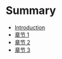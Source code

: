 # Summary

* [Introduction](README.md)
* [章节 1](chapter1/chapter1.md)
* [章节 2](chapter2/chapter2.md)
* [章节 3](chapter3/chapter3.md)
